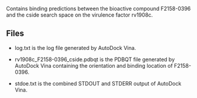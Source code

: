 Contains binding predictions between the bioactive compound F2158-0396 and the cside search space on the virulence factor rv1908c.

## Files

- log.txt is the log file generated by AutoDock Vina.

- rv1908c_F2158-0396_cside.pdbqt is the PDBQT file generated by AutoDock Vina containing the orientation and binding location of F2158-0396.

- stdoe.txt is the combined STDOUT and STDERR output of AutoDock Vina.

